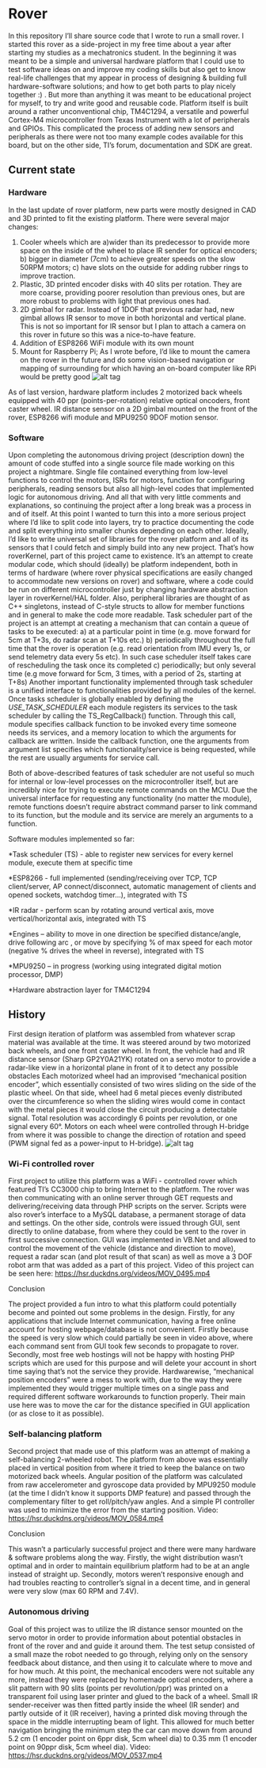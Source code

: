 # Rover

In this repository I’ll share source code that I wrote to run a small rover. I started this rover as a side-project in my free time about a year after starting my studies as a mechatronics student. In the beginning it was meant to be a simple and universal hardware platform that I could use to test software ideas on and improve my coding skills but also get to know real-life challenges that my appear in process of designing & building full hardware-software solutions; and how to get both parts to play nicely together :) . But more than anything it was meant to be educational project for myself, to try and write good and reusable code.
Platform itself is built around a rather unconventional chip, TM4C1294, a versatile and powerful Cortex-M4 microcontroller from Texas Instrument with a lot of peripherals and GPIOs. This complicated the process of adding new sensors and peripherals as there were not too many example codes available for this board, but on the other side, TI’s forum, documentation and SDK are great. 

## Current state

### Hardware

In the last update of rover platform, new parts were mostly designed in CAD and 3D printed to fit the existing platform. There were several major changes:
1) Cooler wheels which are a)wider than its predecessor to provide more space on the inside of the wheel to place IR sender for optical encoders; b) bigger in diameter (7cm) to achieve greater speeds on the slow 50RPM motors; c) have slots on the outside for adding rubber rings to improve traction.
2) Plastic, 3D printed encoder disks with 40 slits per rotation. They are more coarse, providing poorer resolution than previous ones, but are more robust to problems with light that previous ones had.
3) 2D gimbal for radar. Instead of 1DOF that previous radar had, new gimbal allows IR sensor to move in both horizontal and vertical plane. This is not so important for IR sensor but I plan to attach a camera on this rover in future so this was a nice-to-have feature.
4) Addition of ESP8266 WiFi module with its own mount
5) Mount for Raspberry Pi; As I wrote before, I’d like to mount the camera on the rover in the future and do some vision-based navigation or mapping of surrounding for which having an on-board computer like RPi would be pretty good
![alt tag](https://hsr.duckdns.org/images/new.jpg)

As of last version, hardware platform includes 2 motorized back wheels equipped with 40 ppr (points-per-rotation) relative optical oncoders, front caster wheel. IR distance sensor on a 2D gimbal mounted on the front of the rover, ESP8266 wifi module and MPU9250 9DOF motion sensor.


### Software

Upon completing the autonomous driving project (description down) the amount of code stuffed into a single source file made working on this project a nightmare. Single file contained everything from low-level functions to control the motors, ISRs for motors, function for configuring peripherals, reading sensors but also all high-level codes that implemented logic for autonomous driving. And all that with very little comments and explanations, so continuing the project after a long break was a process in and of itself. At this point I wanted to turn this into a more serious project where I’d like to split code into layers, try to practice documenting the code and split everything into smaller chunks depending on each other. Ideally, I’d like to write universal set of libraries for the rover platform and all of its sensors that I could fetch and simply build into any new project. That’s how roverKernel, part of this project came to existence. It’s an attempt to create modular code, which should (ideally) be platform independent, both in terms of hardware (where rover physical specifications are easily changed to accommodate new versions on rover) and software, where a code could be run on different microcontroller just by changing hardware abstraction layer in roverKernel/HAL folder. Also, peripheral libraries are thought of as C++ singletons, instead of C-style structs to allow for member functions and in general to make the code more readable. 
Task scheduler part of the project is an attempt at creating a mechanism that can contain a queue of tasks to be executed:
a) at a particular point in time (e.g. move forward for 5cm at T+3s, do radar scan at T+10s etc.) 
b) periodically throughout the full time that the rover is operation (e.g. read orientation from IMU every 1s, or send telemetry data every 5s etc). In such case scheduler itself takes care of rescheduling the task once its completed
c) periodically; but only several time (e.g move forward for 5cm, 3 times, with a period of 2s, starting at T+8s)
Another important functionality implemented through task scheduler is a unified interface to functionalities provided by all modules of the kernel. Once tasks scheduler is globally enabled by defining the _USE_TASK_SCHEDULER_ each module registers its services to the task scheduler by calling the TS_RegCallback() function. Through this call, module specifies callback function to be invoked every time someone needs its services, and a memory location to which the arguments for callback are written. Inside the callback function, one the arguments from argument list specifies which functionality/service is being requested, while the rest are usually arguments for service call.

Both of above-described features of task scheduler are not useful so much for internal or low-level processes on the microcontroller itself, but are incredibly nice for trying to execute remote commands on the MCU. Due the universal interface for requesting any functionality (no matter the module), remote functions doesn’t require abstract command parser to link command to its function, but the module and its service are merely an arguments to a function.


Software modules implemented so far:

*Task scheduler (TS) - able to register new services for every kernel module, execute them at specific time

*ESP8266 - full implemented (sending/receiving over TCP, TCP client/server, AP connect/disconnect, automatic management of clients and opened sockets, watchdog timer…), integrated with TS

*IR radar - perform scan by rotating around vertical axis, move vertical/horizontal axis, integrated with TS

*Engines – ability to move in one direction be specified distance/angle, drive following arc , or move by specifying % of max speed for each motor (negative % drives the wheel in reverse), integrated with TS

*MPU9250 – in progress (working using integrated digital motion processor, DMP)

*Hardware abstraction layer for TM4C1294

## History

First design iteration of platform was assembled from whatever scrap material was available at the time. It was steered around by two motorized back wheels, and one front caster wheel. In front, the vehicle had and IR distance sensor (Sharp GP2Y0A21YK) rotated on a servo motor to provide a radar-like view in a horizontal plane in front of it to detect any possible obstacles Each motorized wheel had an improvised “mechanical position encoder”, which essentially consisted of two wires sliding on the side of the plastic wheel. On that side, wheel had 6 metal pieces evenly distributed over the circumference so when the sliding wires would come in contact with the metal pieces it would close the circuit producing a detectable signal. Total resolution was accordingly 6 points per revolution, or one signal every 60°. Motors on each wheel were controlled through H-bridge from where it was possible to change the direction of rotation and speed (PWM signal fed as a power-input to H-bridge).
![alt tag](https://hsr.duckdns.org/images/enc.png)

### Wi-Fi controlled rover

First project to utilize this platform was a WiFi - controlled rover which featured TI’s CC3000 chip to bring Internet to the platform. The rover was then communicating with an online server through GET requests and  delivering/receiving data through PHP scripts on the server. Scripts were also rover’s interface to a MySQL database, a permanent storage of data and settings. On the other side, controls were issued through GUI, sent directly to online database, from where they could be sent to the rover in first successive connection. GUI was implemented in VB.Net and allowed to control the movement of the vehicle (distance and direction to move), request a radar scan (and plot result of that scan) as well as move a 3 DOF robot arm that was added as a part of this project. Video of this project can be seen here: https://hsr.duckdns.org/videos/MOV_0495.mp4

Conclusion

The project provided a fun intro to what this platform could potentially become and pointed out some problems in the design. Firstly, for any applications that include Internet communication, having a free online account for hosting webpage/database is not convenient. Firstly because the speed is very slow which could partially be seen in video above, where each command sent from GUI took few seconds to propagate to rover. Secondly, most free web hostings will not be happy with hosting PHP scripts which are used for this purpose and will delete your account in short time saying that’s not the service they provide. Hardwarewise, “mechanical position encoders” were a mess to work with, due to the way they were implemented they would trigger multiple times on a single pass and required different software workarounds to function properly. Their main use here was to move the car for the distance specified in GUI application (or as close to it as possible).

### Self-balancing platform

Second project that made use of this platform was an attempt of making a self-balancing 2-wheeled robot. The platform from above was essentially placed in vertical position from where it tried to keep the balance on two motorized back wheels. Angular position of the platform was calculated from raw accelerometer and gyroscope data provided by MPU9250 module (at the time I didn’t know it supports DMP feature) and passed through the complementary filter to get roll/pitch/yaw angles. And a simple PI controller was used to minimize the error from the starting position.
Video: https://hsr.duckdns.org/videos/MOV_0584.mp4

Conclusion

This wasn’t a particularly successful project and there were many hardware & software problems along the way. Firstly, the wight distribution wasn’t optimal and in order to maintain equilibrium platform had to be at an angle instead of straight up. Secondly, motors weren’t responsive enough and had troubles reacting to controller’s signal in a decent time, and in general were very slow (max 60 RPM and 7.4V).

### Autonomous driving
Goal of this project was to utilize the IR distance sensor mounted on the servo motor in order to provide information about potential obstacles in front of the rover and and guide it around them. The test setup consisted of a small maze the robot needed to go through, relying only on the sensory feedback about distance, and then using it to calculate where to move and for how much. At this point, the mechanical encoders were not suitable any more, instead they were replaced by homemade optical encoders, where a slit pattern with 90 slits (points per revolution/ppr) was printed on a transparent foil using laser printer and glued to the back of a wheel. Small IR sender-receiver was then fitted partly inside the wheel (IR sender) and partly outside of it (IR receiver), having a printed disk moving through the space in the middle interrupting beam of light. This allowed for much better navigation bringing the minimum step the car can move down from around 5.2 cm (1 encoder point on 6ppr disk, 5cm wheel dia) to 0.35 mm (1 encoder point on 90ppr disk, 5cm wheel dia).
Video: https://hsr.duckdns.org/videos/MOV_0537.mp4
